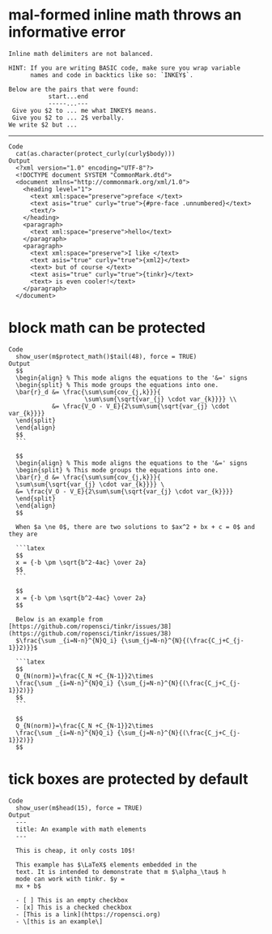 # mal-formed inline math throws an informative error

    Inline math delimiters are not balanced.
    
    HINT: If you are writing BASIC code, make sure you wrap variable
          names and code in backtics like so: `INKEY$`. 
    
    Below are the pairs that were found:
               start...end
               -----...---
     Give you $2 to ... me what INKEY$ means.
     Give you $2 to ... 2$ verbally.
    We write $2 but ...

---

    Code
      cat(as.character(protect_curly(curly$body)))
    Output
      <?xml version="1.0" encoding="UTF-8"?>
      <!DOCTYPE document SYSTEM "CommonMark.dtd">
      <document xmlns="http://commonmark.org/xml/1.0">
        <heading level="1">
          <text xml:space="preserve">preface </text>
          <text asis="true" curly="true">{#pre-face .unnumbered}</text>
          <text/>
        </heading>
        <paragraph>
          <text xml:space="preserve">hello</text>
        </paragraph>
        <paragraph>
          <text xml:space="preserve">I like </text>
          <text asis="true" curly="true">{xml2}</text>
          <text> but of course </text>
          <text asis="true" curly="true">{tinkr}</text>
          <text> is even cooler!</text>
        </paragraph>
      </document>

# block math can be protected

    Code
      show_user(m$protect_math()$tail(48), force = TRUE)
    Output
      $$
      \begin{align} % This mode aligns the equations to the '&=' signs
      \begin{split} % This mode groups the equations into one.
      \bar{r}_d &= \frac{\sum\sum{cov_{j,k}}}{
                         \sum\sum{\sqrt{var_{j} \cdot var_{k}}}} \\
                &= \frac{V_O - V_E}{2\sum\sum{\sqrt{var_{j} \cdot var_{k}}}}
      \end{split}
      \end{align}
      $$
      ```
      
      $$
      \begin{align} % This mode aligns the equations to the '&=' signs
      \begin{split} % This mode groups the equations into one.
      \bar{r}_d &= \frac{\sum\sum{cov_{j,k}}}{
      \sum\sum{\sqrt{var_{j} \cdot var_{k}}}} \
      &= \frac{V_O - V_E}{2\sum\sum{\sqrt{var_{j} \cdot var_{k}}}}
      \end{split}
      \end{align}
      $$
      
      When $a \ne 0$, there are two solutions to $ax^2 + bx + c = 0$ and they are
      
      ```latex
      $$
      x = {-b \pm \sqrt{b^2-4ac} \over 2a}
      $$
      ```
      
      $$
      x = {-b \pm \sqrt{b^2-4ac} \over 2a}
      $$
      
      Below is an example from [https://github.com/ropensci/tinkr/issues/38](https://github.com/ropensci/tinkr/issues/38)
      $\frac{\sum _{i=N-n}^{N}Q_i} {\sum_{j=N-n}^{N}{(\frac{C_j+C_{j-1}}2)}}$
      
      ```latex
      $$
      Q_{N(norm)}=\frac{C_N +C_{N-1}}2\times 
      \frac{\sum _{i=N-n}^{N}Q_i} {\sum_{j=N-n}^{N}{(\frac{C_j+C_{j-1}}2)}}
      $$
      ```
      
      $$
      Q_{N(norm)}=\frac{C_N +C_{N-1}}2\times
      \frac{\sum _{i=N-n}^{N}Q_i} {\sum_{j=N-n}^{N}{(\frac{C_j+C_{j-1}}2)}}
      $$
      

# tick boxes are protected by default

    Code
      show_user(m$head(15), force = TRUE)
    Output
      ---
      title: An example with math elements
      ---
      
      This is cheap, it only costs 10$!
      
      This example has $\LaTeX$ elements embedded in the
      text. It is intended to demonstrate that m $\alpha_\tau$ h
      mode can work with tinkr. $y =
      mx + b$
      
      - [ ] This is an empty checkbox
      - [x] This is a checked checkbox
      - [This is a link](https://ropensci.org)
      - \[this is an example\]

